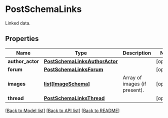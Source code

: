 # PostSchemaLinks

Linked data.

## Properties
Name | Type | Description | Notes
------------ | ------------- | ------------- | -------------
**author_actor** | [**PostSchemaLinksAuthorActor**](PostSchemaLinksAuthorActor.md) |  | [optional] 
**forum** | [**PostSchemaLinksForum**](PostSchemaLinksForum.md) |  | [optional] 
**images** | [**list[ImageSchema]**](ImageSchema.md) | Array of images (if present). | [optional] 
**thread** | [**PostSchemaLinksThread**](PostSchemaLinksThread.md) |  | [optional] 

[[Back to Model list]](../README.md#documentation-for-models) [[Back to API list]](../README.md#documentation-for-api-endpoints) [[Back to README]](../README.md)


